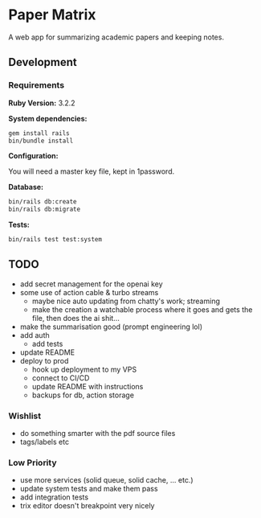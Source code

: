 # Paper Matrix

A web app for summarizing academic papers and keeping notes.

## Development

### Requirements

**Ruby Version:** 3.2.2

**System dependencies:**

```sh
gem install rails
bin/bundle install
```

**Configuration:**

You will need a master key file, kept in 1password.

**Database:**

```sh
bin/rails db:create
bin/rails db:migrate
```

**Tests:**

```sh
bin/rails test test:system
```

## TODO

- add secret management for the openai key
- some use of action cable & turbo streams
    - maybe nice auto updating from chatty's work; streaming
    - make the creation a watchable process where it goes and gets the file, then does the ai shit...
- make the summarisation good (prompt engineering lol)
- add auth
    - add tests
- update README
- deploy to prod
    - hook up deployment to my VPS
    - connect to CI/CD
    - update README with instructions
    - backups for db, action storage

### Wishlist

- do something smarter with the pdf source files
- tags/labels etc

### Low Priority
- use more services (solid queue, solid cache, ... etc.)
- update system tests and make them pass
- add integration tests
- trix editor doesn't breakpoint very nicely
